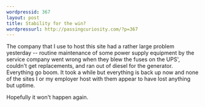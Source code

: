 ```yaml
---
wordpressid: 367
layout: post
title: Stability for the win?
wordpressurl: http://passingcuriosity.com/?p=367
---
```

The company that I use to host this site had a rather large problem yesterday -- routine maintenance of some power supply equipment by the service company went wrong when they blew the fuses on the UPS', couldn't get replacements, and ran out of diesel for the generator. Everything go boom. It took a while but everything is back up now and none of the sites I or my employer host with them appear to have lost anything but uptime.

Hopefully it won't happen again. 
